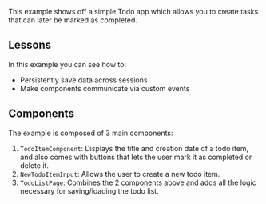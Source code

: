 This example shows off a simple Todo app which allows you to create tasks that
can later be marked as completed.

## Lessons

In this example you can see how to:

-   Persistently save data across sessions
-   Make components communicate via custom events

## Components

The example is composed of 3 main components:

1. `TodoItemComponent`: Displays the title and creation date of a todo item, and
   also comes with buttons that lets the user mark it as completed or delete it.
2. `NewTodoItemInput`: Allows the user to create a new todo item.
3. `TodoListPage`: Combines the 2 components above and adds all the logic
   necessary for saving/loading the todo list.
